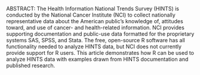 ABSTRACT: The Health Information National Trends Survey (HINTS) is conducted by the National Cancer Institute (NCI) to collect nationally representative data about the American public’s knowledge of, attitudes toward, and use of cancer- and health-related information. NCI provides supporting documentation and public-use data formatted for the proprietary systems SAS, SPSS, and Stata. The free, open-source R software has all functionality needed to analyze HINTS data, but NCI does not currently provide support for R users. This article demonstrates how R can be used to analyze HINTS data with examples drawn from HINTS documentation and published research.
